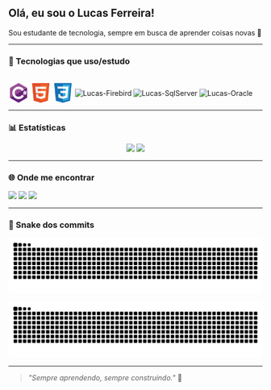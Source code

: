## Olá, eu sou o Lucas Ferreira!

Sou estudante de tecnologia, sempre em busca de aprender coisas novas 🚀  

---

### 🚀 Tecnologias que uso/estudo
<div style="display: inline_block"><br>
  <!-- C# -->
  <img align="center" alt="Lucas-Csharp" height="40" width="40" src="https://raw.githubusercontent.com/devicons/devicon/master/icons/csharp/csharp-original.svg">
  
  <!-- HTML -->
  <img align="center" alt="Lucas-HTML" height="40" width="40" src="https://raw.githubusercontent.com/devicons/devicon/master/icons/html5/html5-original.svg">
  
  <!-- CSS -->
  <img align="center" alt="Lucas-CSS" height="40" width="40" src="https://raw.githubusercontent.com/devicons/devicon/master/icons/css3/css3-original.svg">
  
  <!-- Firebird -->
  <img align="center" alt="Lucas-Firebird" height="40" width="40" src="https://raw.githubusercontent.com/ferreira-luc4s/ferreira-luc4s/main/assets/firebird.png">
  
  <!-- SQL Server -->
  <img align="center" alt="Lucas-SqlServer" height="40" width="40" src="https://www.svgrepo.com/show/303229/microsoft-sql-server-logo.svg">
  
  <!-- Oracle -->
  <img align="center" alt="Lucas-Oracle" height="40" width="40" src="https://www.svgrepo.com/show/303215/oracle-logo.svg">
</div>

---

### 📊 Estatísticas
<div align="center">
  <img height="160em" src="https://github-readme-stats.vercel.app/api?username=ferreira-luc4s&show_icons=true&theme=dracula"/>
  <img height="160em" src="https://github-readme-stats.vercel.app/api/top-langs/?username=ferreira-luc4s&layout=compact&langs_count=7&theme=dracula"/>
</div>

---

### 🌐 Onde me encontrar
<div> 
  <a href="https://www.instagram.com/euu_lucc4s/" target="_blank"><img src="https://img.shields.io/badge/-Instagram-%23E4405F?style=for-the-badge&logo=instagram&logoColor=white"></a>
  <a href="mailto:lucas09.lf30@gmail.com"><img src="https://img.shields.io/badge/-Gmail-%23333?style=for-the-badge&logo=gmail&logoColor=white"></a>
  <a href="https://www.linkedin.com/in/ferreira-luc4s" target="_blank"><img src="https://img.shields.io/badge/-LinkedIn-%230077B5?style=for-the-badge&logo=linkedin&logoColor=white"></a> 
</div>

---

### 🐍 Snake dos commits
<!-- Snake escura (dark mode) -->
![Snake animation dark](https://raw.githubusercontent.com/ferreira-luc4s/ferreira-luc4s/output/github-contribution-grid-snake-dark.svg#gh-dark-mode-only)

<!-- Snake clara (light mode) -->
![Snake animation light](https://raw.githubusercontent.com/ferreira-luc4s/ferreira-luc4s/output/github-contribution-grid-snake.svg#gh-light-mode-only)

---

> _"Sempre aprendendo, sempre construindo."_ 🚀
